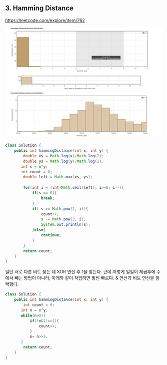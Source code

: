 ## 3. Hamming Distance
https://leetcode.com/explore/item/762

![Alt text](image-1.png)

```java
class Solution {
    public int hammingDistance(int x, int y) {
        double xs = Math.log(x)/Math.log(2);
        double ys = Math.log(y)/Math.log(2);
       int s = x^y;
       int count = 0;
        double left = Math.max(xs, ys);
        
        for(int i = (int)Math.ceil(left); i>=0; i--){
            if(s == 0){
                break;
            }
            if( s >= Math.pow(2, i)){
                count++;
                s -= Math.pow(2, i);
                System.out.println(s);
            }else{
                continue;
            }
        }
        return count;
    }
}
```
일단 서로 다른 비트 찾는 데 XOR 연산 후 1을 찾는다.
근데 저렇게 일일이 제곱후에 수에서 빼는 방법이 아니라, 아래와 같이 작업하면 훨씬 빠르다. & 연산과 비트 연산을 깜빡했다. 
```java
class Solution {
    public int hammingDistance(int x, int y) {
        int count = 0;
       int n = x^y;
       while(n>0){
           if((n&1)==1){
               count++;
           }
           n= n>>1;
       }
        return count;
    }
}
```

